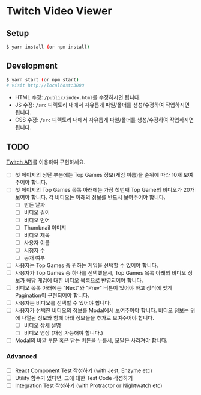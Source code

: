 # Twitch Video Viewer

## Setup

```sh
$ yarn install (or npm install)
```

## Development

```sh
$ yarn start (or npm start)
# visit http://localhost:3000
```

- HTML 수정: `/public/index.html`를 수정하시면 됩니다.
- JS 수정: `/src` 디렉토리 내에서 자유롭게 파일/폴더를 생성/수정하여 작업하시면 됩니다.
- CSS 수정: `/src` 디렉토리 내에서 자유롭게 파일/폴더를 생성/수정하여 작업하시면 됩니다.

## TODO

[Twitch API](https://dev.twitch.tv/docs/api/reference)를 이용하여 구현하세요.

- [ ] 첫 페이지의 상단 부분에는 Top Games 정보(게임 이름)을 순위에 따라 10개 보여주어야 합니다.
- [ ] 첫 페이지의 Top Games 목록 아래에는 가장 첫번째 Top Game의 비디오가 20개 보여야 합니다. 각 비디오는 아래의 정보를 반드시 보여주어야 합니다.
  - [ ] 만든 날짜
  - [ ] 비디오 길이
  - [ ] 비디오 언어
  - [ ] Thumbnail 이미지
  - [ ] 비디오 제목
  - [ ] 사용자 이름
  - [ ] 시청자 수
  - [ ] 공개 여부
- [ ] 사용자는 Top Games 중 원하는 게임을 선택할 수 있어야 합니다.
- [ ] 사용자가 Top Games 중 하나를 선택했을시, Top Games 목록 아래의 비디오 정보가 해당 게임에 대한 비디오 목록으로 반영되어야 합니다.
- [ ] 비디오 목록 아래에는 "Next"와 "Prev" 버튼이 있어야 하고 상식에 맞게 Pagination이 구현되어야 합니다.
- [ ] 사용자는 비디오를 선택할 수 있어야 합니다.
- [ ] 사용자가 선택한 비디오의 정보를 Modal에서 보여주어야 합니다. 비디오 정보는 위에 나열된 정보와 함께 아래 정보들을 추가로 보여주어야 합니다.
  - [ ] 비디오 상세 설명
  - [ ] 비디오 영상 (재생 가능해야 합니다.)
- [ ] Modal의 바깥 부분 혹은 닫는 버튼을 누를시, 모달은 사라져야 합니다.

### Advanced

- [ ] React Component Test 작성하기 (with Jest, Enzyme etc)
- [ ] Utility 함수가 있다면, 그에 대한 Test Code 작성하기
- [ ] Integration Test 작성하기 (with Protractor or Nightwatch etc)
